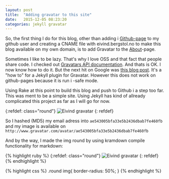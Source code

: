 ```yaml
---
layout: post
title:  "Adding gravatar to this site"
date:   2015-12-05 08:23:20
categories: jekyll gravatar
---
```


So, the first thing I do for this blog, other than adding i [Github-page][eivinhb-github] to my github user 
and creating a CNAME file with eivind.bergstol.no to make this blog available on my own domain, is to
add Gravatar to the [About](/about)-page.


Sometimes I like to be lazy. That's why I love OSS and that fact that people share code. I checked out [Gravatars
API documentation][gravatar-doc]. And thats is OK. I now know how to do it. 
But the next hit on Google was [this blog post][blog]. It's a "how to" for a Jekyll plugin 
for Gravatar. However this does not work on github-pages because it is run i -safe mode.

Using Rake at this point to build this blog and push to Github i a step too far. This was ment to be a 
simple site. Using Jekyll has kind of allready complicated this project as far as I will go for now.

{:refdef: class="round"}
![Eivind gravatar](http://www.gravatar.com/avatar/ae543005bfa33e5b2436dbab7fe460fb?45?s=25)
{: refdef}

So I hashed (MD5) my email adress into `ae543005bfa33e5b2436dbab7fe460fb` and my 
image is available on `http://www.gravatar.com/avatar/ae543005bfa33e5b2436dbab7fe460fb`

And by the way, I made the img round by using kramdown compile functionality for markdown:


{% highlight ruby %}
{:refdef: class="round"}
![Eivind gravatar](http://www.gravatar.com/avatar/ae543005bfa33e5b2436dbab7fe460fb?45?s=25)
{: refdef}
{% endhighlight %}

{% highlight css %}
.round img{
  border-radius: 50%;
}
{% endhighlight %}

[gravatar-doc]: https://en.gravatar.com/site/implement/
[eivinhb-github]:   https://github.com/eivinhb/eivinhb.github.io/    
[blog]: http://blog.sorryapp.com/blogging-with-jekyll/2014/02/13/add-author-gravatars-to-your-jekyll-site.html
